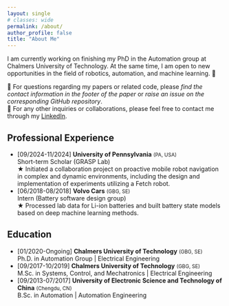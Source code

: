 ```yaml
---
layout: single
# classes: wide
permalink: /about/
author_profile: false
title: "About Me"
---
```


I am currently working on finishing my PhD in the Automation group at Chalmers University of Technology. At the same time, I am open to new opportunities in the field of robotics, automation, and machine learning. 🌟

💬 For questions regarding my papers or related code, please *find the contact information in the footer of the paper* or *raise an issue on the corresponding GitHub repository*. <br>
💬 For any other inquiries or collaborations, please feel free to contact me through my [LinkedIn](https://www.linkedin.com/in/zhze17819/).

## Professional Experience
- [09/2024-11/2024] **University of Pennsylvania** <small>(PA, USA)</small> <br> 
  Short-term Scholar (GRASP Lab) <br> 
  ★ Initiated a collaboration project on proactive mobile robot navigation in complex and dynamic environments, including the design and implementation of experiments utilizing a Fetch robot.
- [06/2018-08/2018] **Volvo Cars** <small>(GBG, SE)</small> <br> 
  Intern (Battery software design group) <br>
  ★ Processed lab data for Li-ion batteries and built battery state models based on deep machine learning methods.

## Education
- [01/2020-Ongoing] **Chalmers University of Technology** <small>(GBG, SE)</small> <br> 
  Ph.D. in Automation Group | Electrical Engineering
- [09/2017-10/2019] **Chalmers University of Technology** <small>(GBG, SE)</small> <br> 
  M.Sc. in Systems, Control, and Mechatronics | Electrical Engineering
- [09/2013-07/2017] **University of Electronic Science and Technology of China** <small>(Chengdu, CN)</small> <br> 
  B.Sc. in Automation | Automation Engineering